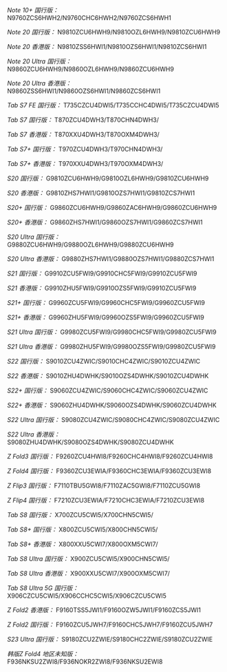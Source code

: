 *Note 10+ 国行版：*
N9760ZCS6HWH2/N9760CHC6HWH2/N9760ZCS6HWH1

*Note 20 国行版：*
N9810ZCU6HWH9/N9810OZL6HWH9/N9810ZCU6HWH9

*Note 20 香港版：*
N9810ZSS6HWI1/N9810OZS6HWI1/N9810ZCS6HWI1

*Note 20 Ultra 国行版：*
N9860ZCU6HWH9/N9860OZL6HWH9/N9860ZCU6HWH9

*Note 20 Ultra 香港版：*
N9860ZSS6HWI1/N9860OZS6HWI1/N9860ZCS6HWI1

*Tab S7 FE 国行版：*
T735CZCU4DWI5/T735CCHC4DWI5/T735CZCU4DWI5

*Tab S7 国行版：*
T870ZCU4DWH3/T870CHN4DWH3/

*Tab S7 香港版：*
T870XXU4DWH3/T870OXM4DWH3/

*Tab S7+ 国行版：*
T970ZCU4DWH3/T970CHN4DWH3/

*Tab S7+ 香港版：*
T970XXU4DWH3/T970OXM4DWH3/

*S20 国行版：*
G9810ZCU6HWH9/G9810OZL6HWH9/G9810ZCU6HWH9

*S20 香港版：*
G9810ZHS7HWI1/G9810OZS7HWI1/G9810ZCS7HWI1

*S20+ 国行版：*
G9860ZCU6HWH9/G9860ZAC6HWH9/G9860ZCU6HWH9

*S20+ 香港版：*
G9860ZHS7HWI1/G9860OZS7HWI1/G9860ZCS7HWI1

*S20 Ultra 国行版：*
G9880ZCU6HWH9/G9880OZL6HWH9/G9880ZCU6HWH9

*S20 Ultra 香港版：*
G9880ZHS7HWI1/G9880OZS7HWI1/G9880ZCS7HWI1

*S21 国行版：*
G9910ZCU5FWI9/G9910CHC5FWI9/G9910ZCU5FWI9

*S21 香港版：*
G9910ZHU5FWI9/G9910OZS5FWI9/G9910ZCU5FWI9

*S21+ 国行版：*
G9960ZCU5FWI9/G9960CHC5FWI9/G9960ZCU5FWI9

*S21+ 香港版：*
G9960ZHU5FWI9/G9960OZS5FWI9/G9960ZCU5FWI9

*S21 Ultra 国行版：*
G9980ZCU5FWI9/G9980CHC5FWI9/G9980ZCU5FWI9

*S21 Ultra 香港版：*
G9980ZHU5FWI9/G9980OZS5FWI9/G9980ZCU5FWI9

*S22 国行版：*
S9010ZCU4ZWIC/S9010CHC4ZWIC/S9010ZCU4ZWIC

*S22 香港版：*
S9010ZHU4DWHK/S9010OZS4DWHK/S9010ZCU4DWHK

*S22+ 国行版：*
S9060ZCU4ZWIC/S9060CHC4ZWIC/S9060ZCU4ZWIC

*S22+ 香港版：*
S9060ZHU4DWHK/S9060OZS4DWHK/S9060ZCU4DWHK

*S22 Ultra 国行版：*
S9080ZCU4ZWIC/S9080CHC4ZWIC/S9080ZCU4ZWIC

*S22 Ultra 香港版：*
S9080ZHU4DWHK/S9080OZS4DWHK/S9080ZCU4DWHK

*Z Fold3 国行版：*
F9260ZCU4HWI8/F9260CHC4HWI8/F9260ZCU4HWI8

*Z Fold4 国行版：*
F9360ZCU3EWIA/F9360CHC3EWIA/F9360ZCU3EWI8

*Z Flip3 国行版：*
F7110TBU5GWI8/F7110ZAC5GWI8/F7110ZCU5GWI8

*Z Flip4 国行版：*
F7210ZCU3EWIA/F7210CHC3EWIA/F7210ZCU3EWI8

*Tab S8 国行版：*
X700ZCU5CWI5/X700CHN5CWI5/

*Tab S8+ 国行版：*
X800ZCU5CWI5/X800CHN5CWI5/

*Tab S8+ 香港版：*
X800XXU5CWI7/X800OXM5CWI7/

*Tab S8 Ultra 国行版：*
X900ZCU5CWI5/X900CHN5CWI5/

*Tab S8 Ultra 香港版：*
X900XXU5CWI7/X900OXM5CWI7/

*Tab S8 Ultra 5G 国行版：*
X906CZCU5CWI5/X906CCHC5CWI5/X906CZCU5CWI5

*Z Fold2 香港版：*
F9160TSS5JWI1/F9160OZW5JWI1/F9160ZCS5JWI1

*Z Fold2 国行版：*
F9160ZCU5JWH7/F9160CHC5JWH7/F9160ZCU5JWH7

*S23 Ultra 国行版：*
S9180ZCU2ZWIE/S9180CHC2ZWIE/S9180ZCU2ZWIE

*韩版Z Fold4 地区未知版：*
F936NKSU2ZWI8/F936NOKR2ZWI8/F936NKSU2EWI8

